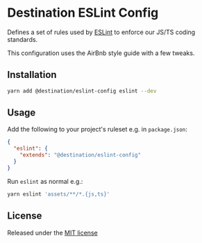 # Destination ESLint Config

Defines a set of rules used by [ESLint](https://eslint.org/) to enforce our JS/TS coding standards.

This configuration uses the AirBnb style guide with a few tweaks.

## Installation

```sh
yarn add @destination/eslint-config eslint --dev
```

## Usage

Add the following to your project's ruleset e.g. in `package.json`:

```json
{
  "eslint": {
    "extends": "@destination/eslint-config"
  }
}
```

Run `eslint` as normal e.g.:

```sh
yarn eslint 'assets/**/*.{js,ts}'
```

## License

Released under the [MIT license](LICENSE)
